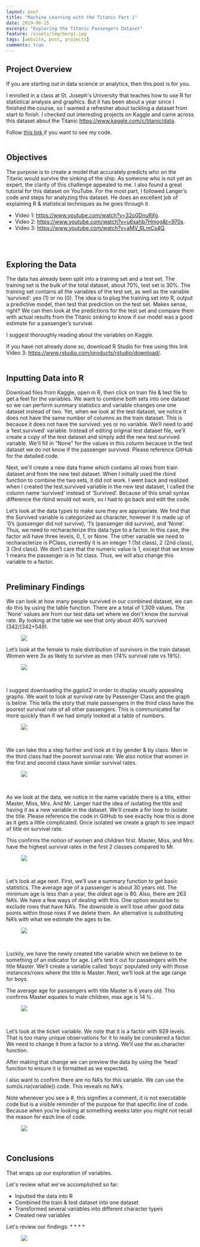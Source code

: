 ```yaml
---
layout: post
title: "Machine Learning with the Titanic Part 1"
date: 2019-06-15
excerpt: "Exploring the Titanic Passengers Dataset"
feature: /assets/img/berg1.jpg
tags: [website, post, projects]
comments: true
---
```


## Project Overview

If you are starting out in data science or analytics, then this post is for you.

I enrolled in a class at St. Joseph's University that teaches how to use R for statistical analysis and graphics. But it has been about a year since I finished the course, so I wanted a refresher about tackling a dataset from start to finish. I checked out interesting projects on Kaggle and came across this dataset about the Titanic
<a href="https://www.kaggle.com/c/titanic/data" target="_ blank"> https://www.kaggle.com/c/titanic/data</a>.

Follow <a href="https://github.com/sarahschirduan/sarahschirduan.github.io/projects" target="_ blank"> this link </a> if you want to see my code.
<br>
<br>

## Objectives

The purpose is to create a model that accurately predicts who on the Titanic would survive the sinking of the ship. As someone who is not
yet an expert, the clarity of this challenge appealed to me. I also found a great tutorial for this dataset on YouTube. For the most part,
I followed Langer’s code and steps for analyzing this dataset. He does an excellent job of explaining R & statistical techniques as he goes through it.

* Video 1: <a href="https://www.youtube.com/watch?v=32o0DnuRjfg" target="_ blank"> https://www.youtube.com/watch?v=32o0DnuRjfg</a>.
* Video 2: <a href="https://www.youtube.com/watch?v=u6sahb7Hmog&t=970s" target="_ blank"> https://www.youtube.com/watch?v=u6sahb7Hmog&t=970s</a>.
* Video 3: <a href="https://www.youtube.com/watch?v=aMV_6LmCs4Q" target="_ blank"> https://www.youtube.com/watch?v=aMV_6LmCs4Q</a>.
<br>
<br>

## Exploring the Data

The data has already been split into a training set and a test set. The training set is the bulk of the total dataset, about 70%, test set is 30%. The training set contains all the variables of the test set, as well as the variable ‘survived’: yes (1) or no (0). The idea is to plug the training set into R, output a predictive model, then test that prediction on the test set. Makes sense, right? We can then look at the predictions for the test set and compare them with actual results from the Titanic sinking to know if our model was a good estimate for a passenger’s survival.

I suggest thoroughly reading about the variables on Kaggle.

If you have not already done so, download R Studio for free using this link Video 3: <a href="https://www.rstudio.com/products/rstudio/download" target="_ blank"> https://www.rstudio.com/products/rstudio/download/</a>.
<br>
<br>

## Inputting Data into R

Download files from Kaggle, open in R, then click on train file & test file to get a feel for the variables. We want to combine both sets into one dataset so we can perform summary statistics and variable changes one one dataset instead of two. Yet, when we look at the test dataset, we notice it does not have the same number of columns as the train dataset. This is because it does not have the survived: yes or no variable. We’ll need to add a ‘test.survived’ variable. Instead of editing original test dataset file, we’ll create a copy of the test dataset and simply add the new test.survived variable. We'll fill in "None" for the values in this column because in the test dataset we do not know if the passenger survived.  Please reference GitHub for the detailed code.


Next, we’ll create a new data frame which contains all rows from train dataset and from the new test dataset. When I initially used the rbind function to combine the two sets, it did not work. I went back and realized when I created the test.survived variable in the new test dataset, I called the column name ‘survived’ instead of ‘Survived’. Because of this small syntax difference the rbind would not work, so I had to go back and edit the code.


Let’s look at the data types to make sure they are appropriate. We find that the Survived variable is categorized as character, however it is made up of ‘0’s (passenger did not survive), ‘1’s (passenger did survive), and ‘None’. Thus, we need to recharacterize this data type to a factor. In this case, the factor will have three levels, 0, 1, or None. The other variable we need to recharacterize is PClass, currently it is an integer 1 (1st class), 2 (2nd class), 3 (3rd class). We don’t care that the numeric value is 1, except that we know 1 means the passenger is in 1st class. Thus, we will also change this variable to a factor.
<br>
<br>

## Preliminary Findings

We can look at how many people survived in our combined dataset, we can do this by using the table function. There are a total of 1,309 values. The 'None' values are from our test data set where we don't know the survival rate. By looking at the table we see that only about 40% survived (342/(342+549).

<figure>
<a href="/assets/img/1titanic1.png"><img src="/assets/img/1titanic1.png"></a>
</figure>

Let’s look at the female to male distribution of survivors in the train dataset. Women were 3x as likely to survive as men (74% survival rate vs 19%).

<figure>
<a href="/assets/img/1titanic2.png"><img src="/assets/img/1titanic2.png"></a>
</figure>

<br>

I suggest downloading the ggplot2 in order to display visually appealing graphs. We want to look at survival rate by Passenger Class and the graph is below. This tells the story that male passengers in the third class have the poorest survival rate of all other passengers. This is communicated far more quickly than if we had simply looked at a table of numbers.

<figure>
<a href="/assets/img/1titanic3.png"><img src="/assets/img/1titanic3.png"></a>
</figure>

<br>

We can take this a step further and look at it by gender & by class. Men in the third class had the poorest survival rate. We also notice that women in the first and second class have similar survival rates.

<figure>
<a href="/assets/img/1titanic4.png"><img src="/assets/img/1titanic4.png"></a>
</figure>

<br>

As we look at the data, we notice in the name variable there is a title, either Master, Miss, Mrs. And Mr.    Langer had the idea of isolating the title and having it as a new variable in the dataset. We'll create a for loop to isolate the title. Please reference the code in GitHub to see exactly how this is done as it gets a little complicated. Once isolated we create a graph to see impact of title on survival rate.


This confirms the notion of women and children first. Master, Miss, and Mrs. have the highest survival rates in the first 2 classes compared to Mr.

<figure>
<a href="/assets/img/1titanic5.png"><img src="/assets/img/1titanic5.png"></a>
</figure>

<br>

Let’s look at age next. First, we’ll use a summary function to get basic statistics. The average age of a passenger is about 30 years old. The minimum age is less than a year, the oldest age is 80. Also, there are 263 NA’s. We have a few ways of dealing with this. One option would be to exclude rows that have NA’s. The downside is we’ll lose other good data points within those rows if we delete them. An alternative is substituting NA’s with what we estimate the ages to be.

<figure>
<a href="/assets/img/1titanic6.png"><img src="/assets/img/1titanic6.png"></a>
</figure>

<br>

Luckily, we have the newly created title variable which we believe to be something of an indicator for age. Let’s test it out for passengers with the title Master. We’ll create a variable called ‘boys’ populated only with those instances/rows where the title is Master. Next, we’ll look at the age range for boys.


The average age for passengers with title Master is 6 years old. This confirms Master equates to male children, max age is 14 ½ .

<figure>
<a href="/assets/img/1titanic7.png"><img src="/assets/img/1titanic7.png"></a>
</figure>

<br>

Let’s look at the ticket variable. We note that it is a factor with 929 levels. That is too many unique observations for it to really be considered a factor. We need to change it from a factor to a string. We’ll use the as.character function.

After making that change we can preview the data by using the ‘head’ function to ensure it is formatted as we expected.

I also want to confirm there are no NA’s for this variable. We can use the sum(is.na(variable)) code. This reveals no NA's.

Note whenever you see a #, this signifies a comment, it is not executable code but is a visible reminder of the purpose for that specific line of code. Because when you’re looking at something weeks later you might not recall the reason for each line of code.

<figure>
<a href="/assets/img/1titanic8.png"><img src="/assets/img/1titanic8.png"></a>
</figure>

<br>

## Conclusions  

That wraps up our exploration of variables.

Let's review what we've accomplished so far:
* Inputted the data into R
* Combined the train & test dataset into one dataset
* Transformed several variables into different character types
* Created new variables

Let's review our findings:
*
*
*
*


<figure>
<a href="/assets/img/1titanic9.jpg"><img src="/assets/img/1titanic9.jpg"></a>
</figure>
